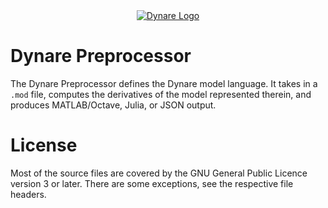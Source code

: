 <a name="logo"/>
<div align="center">
<a href="https://www.dynare.org/" target="_blank">
<img src="https://www.dynare.org/assets/images/logo/dlogo.svg" alt="Dynare Logo"></img>
</a>
</div>

# Dynare Preprocessor

The Dynare Preprocessor defines the Dynare model language. It takes in a `.mod`
file, computes the derivatives of the model represented therein, and produces
MATLAB/Octave, Julia, or JSON output.

# License

Most of the source files are covered by the GNU General Public Licence version
3 or later. There are some exceptions, see the respective file headers.
